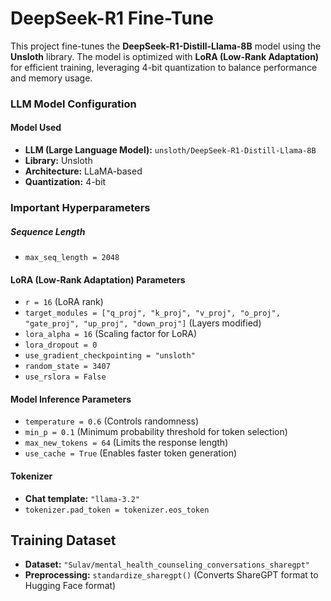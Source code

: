 # DeepSeek-R1 Fine-Tune
This project fine-tunes the **DeepSeek-R1-Distill-Llama-8B** model using the **Unsloth** library. The model is optimized with **LoRA (Low-Rank Adaptation)** for efficient training, leveraging 4-bit quantization to balance performance and memory usage. 

### LLM Model Configuration

#### Model Used
- **LLM (Large Language Model):** `unsloth/DeepSeek-R1-Distill-Llama-8B`
- **Library:** Unsloth
- **Architecture:** LLaMA-based
- **Quantization:** 4-bit

### Important Hyperparameters
##### Sequence Length
- `max_seq_length = 2048`

#### LoRA (Low-Rank Adaptation) Parameters
- `r = 16` (LoRA rank)
- `target_modules = ["q_proj", "k_proj", "v_proj", "o_proj", "gate_proj", "up_proj", "down_proj"]` (Layers modified)
- `lora_alpha = 16` (Scaling factor for LoRA)
- `lora_dropout = 0`
- `use_gradient_checkpointing = "unsloth"`
- `random_state = 3407`
- `use_rslora = False`

#### Model Inference Parameters
- `temperature = 0.6` (Controls randomness)
- `min_p = 0.1` (Minimum probability threshold for token selection)
- `max_new_tokens = 64` (Limits the response length)
- `use_cache = True` (Enables faster token generation)

#### Tokenizer
- **Chat template:** `"llama-3.2"`
- `tokenizer.pad_token = tokenizer.eos_token`

## Training Dataset
- **Dataset:** `"Sulav/mental_health_counseling_conversations_sharegpt"`
- **Preprocessing:** `standardize_sharegpt()` (Converts ShareGPT format to Hugging Face format)

